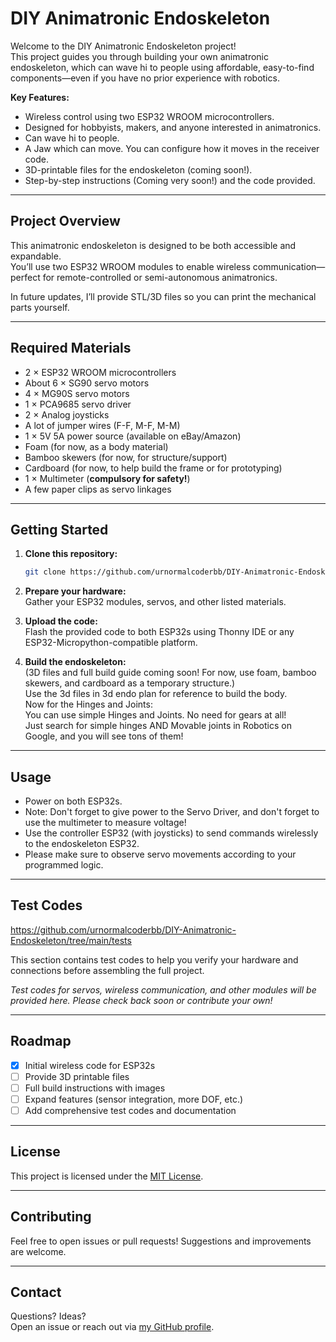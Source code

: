 # DIY Animatronic Endoskeleton

Welcome to the DIY Animatronic Endoskeleton project!  
This project guides you through building your own animatronic endoskeleton, which can wave hi to people using affordable, easy-to-find components—even if you have no prior experience with robotics.

**Key Features:**
- Wireless control using two ESP32 WROOM microcontrollers.
- Designed for hobbyists, makers, and anyone interested in animatronics.
- Can wave hi to people.
- A Jaw which can move. You can configure how it moves in the receiver code.
- 3D-printable files for the endoskeleton (coming soon!).
- Step-by-step instructions (Coming very soon!) and the code provided.

---

## Project Overview

This animatronic endoskeleton is designed to be both accessible and expandable.  
You’ll use two ESP32 WROOM modules to enable wireless communication—perfect for remote-controlled or semi-autonomous animatronics.

In future updates, I’ll provide STL/3D files so you can print the mechanical parts yourself.

---

## Required Materials

- 2 × ESP32 WROOM microcontrollers
- About 6 × SG90 servo motors
- 4 × MG90S servo motors
- 1 × PCA9685 servo driver
- 2 × Analog joysticks
- A lot of jumper wires (F-F, M-F, M-M)
- 1 × 5V 5A power source (available on eBay/Amazon)
- Foam (for now, as a body material)
- Bamboo skewers (for now, for structure/support)
- Cardboard (for now, to help build the frame or for prototyping)
- 1 × Multimeter (**compulsory for safety!**)
- A few paper clips as servo linkages

---

## Getting Started

1. **Clone this repository:**
   ```sh
   git clone https://github.com/urnormalcoderbb/DIY-Animatronic-Endoskeleton.git
   ```
2. **Prepare your hardware:**  
   Gather your ESP32 modules, servos, and other listed materials.

3. **Upload the code:**  
   Flash the provided code to both ESP32s using Thonny IDE or any ESP32-Micropython-compatible platform.

4. **Build the endoskeleton:**  
   (3D files and full build guide coming soon! For now, use foam, bamboo skewers, and cardboard as a temporary structure.)  
   Use the 3d files in 3d endo plan for reference to build the body.  
   Now for the Hinges and Joints:  
   You can use simple Hinges and Joints. No need for gears at all!  
   Just search for simple hinges AND Movable joints in Robotics on Google, and you will see tons of them!

---

## Usage

- Power on both ESP32s.
- Note: Don't forget to give power to the Servo Driver, and don't forget to use the multimeter to measure voltage!
- Use the controller ESP32 (with joysticks) to send commands wirelessly to the endoskeleton ESP32.
- Please make sure to observe servo movements according to your programmed logic.

---

## Test Codes
https://github.com/urnormalcoderbb/DIY-Animatronic-Endoskeleton/tree/main/tests

This section contains test codes to help you verify your hardware and connections before assembling the full project.

*Test codes for servos, wireless communication, and other modules will be provided here. Please check back soon or contribute your own!*

---

## Roadmap

- [x] Initial wireless code for ESP32s
- [ ] Provide 3D printable files
- [ ] Full build instructions with images
- [ ] Expand features (sensor integration, more DOF, etc.)
- [ ] Add comprehensive test codes and documentation

---

## License

This project is licensed under the [MIT License](LICENSE).

---

## Contributing

Feel free to open issues or pull requests! Suggestions and improvements are welcome.

---

## Contact

Questions? Ideas?  
Open an issue or reach out via [my GitHub profile](https://github.com/urnormalcoderbb).
